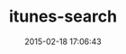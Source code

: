 ---
layout: post
title:  "itunes-search"
repo:   "johnnyiller/itunes-search"
date:   2015-02-18 17:06:43
gemurl: http://github.com/johnnyiller/itunes-search
---